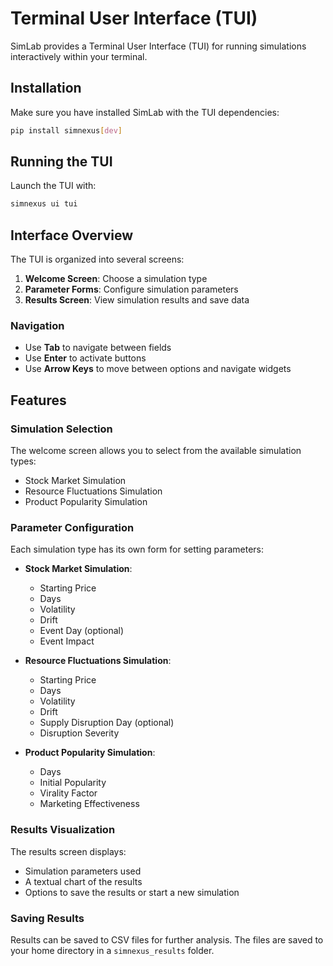 # Terminal User Interface (TUI)

SimLab provides a Terminal User Interface (TUI) for running simulations interactively within your terminal.

## Installation

Make sure you have installed SimLab with the TUI dependencies:

```bash
pip install simnexus[dev]
```

## Running the TUI

Launch the TUI with:

```bash
simnexus ui tui
```

## Interface Overview

The TUI is organized into several screens:

1. **Welcome Screen**: Choose a simulation type
2. **Parameter Forms**: Configure simulation parameters
3. **Results Screen**: View simulation results and save data

### Navigation

- Use **Tab** to navigate between fields
- Use **Enter** to activate buttons
- Use **Arrow Keys** to move between options and navigate widgets

## Features

### Simulation Selection

The welcome screen allows you to select from the available simulation types:

- Stock Market Simulation
- Resource Fluctuations Simulation
- Product Popularity Simulation

### Parameter Configuration

Each simulation type has its own form for setting parameters:

- **Stock Market Simulation**:
  - Starting Price
  - Days
  - Volatility
  - Drift
  - Event Day (optional)
  - Event Impact

- **Resource Fluctuations Simulation**:
  - Starting Price
  - Days
  - Volatility
  - Drift
  - Supply Disruption Day (optional)
  - Disruption Severity

- **Product Popularity Simulation**:
  - Days
  - Initial Popularity
  - Virality Factor
  - Marketing Effectiveness

### Results Visualization

The results screen displays:

- Simulation parameters used
- A textual chart of the results
- Options to save the results or start a new simulation

### Saving Results

Results can be saved to CSV files for further analysis. The files are saved to your home directory in a `simnexus_results` folder.